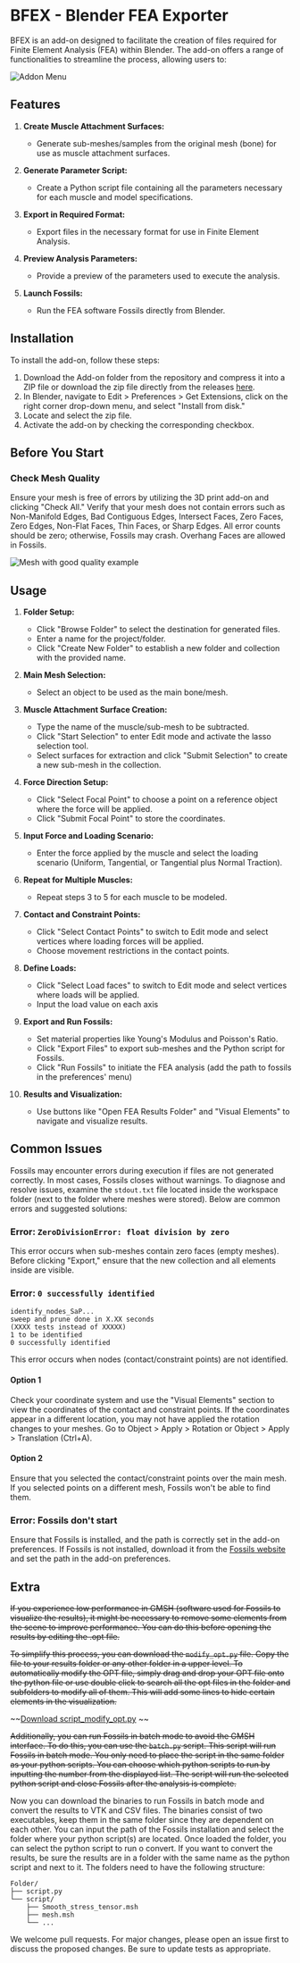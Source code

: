 # BFEX - Blender FEA Exporter

BFEX is an add-on designed to facilitate the creation of files required for Finite Element Analysis (FEA) within Blender. The add-on offers a range of functionalities to streamline the process, allowing users to:

![Addon Menu](https://github.com/MiguelDLM/BFEX/blob/main/Addon%20menu.png)

## Features

1. **Create Muscle Attachment Surfaces:**
   - Generate sub-meshes/samples from the original mesh (bone) for use as muscle attachment surfaces.

2. **Generate Parameter Script:**
   - Create a Python script file containing all the parameters necessary for each muscle and model specifications.

3. **Export in Required Format:**
   - Export files in the necessary format for use in Finite Element Analysis.

4. **Preview Analysis Parameters:**
   - Provide a preview of the parameters used to execute the analysis.

5. **Launch Fossils:**
   - Run the FEA software Fossils directly from Blender.

## Installation

To install the add-on, follow these steps:

1. Download the Add-on folder from the repository and compress it into a ZIP file or download the zip file directly from the releases [here](https://github.com/MiguelDLM/BFEX/releases).
2. In Blender, navigate to Edit > Preferences > Get Extensions, click on the right corner drop-down menu, and select "Install from disk."
3. Locate and select the zip file.
4. Activate the add-on by checking the corresponding checkbox.

## Before You Start

### Check Mesh Quality

Ensure your mesh is free of errors by utilizing the 3D print add-on and clicking "Check All." Verify that your mesh does not contain errors such as Non-Manifold Edges, Bad Contiguous Edges, Intersect Faces, Zero Faces, Zero Edges, Non-Flat Faces, Thin Faces, or Sharp Edges. All error counts should be zero; otherwise, Fossils may crash. Overhang Faces are allowed in Fossils.

![Mesh with good quality example](https://github.com/MiguelDLM/BFEX/blob/main/Quality%20of%20the%20mesh%20example.png)

## Usage

1. **Folder Setup:**
   - Click "Browse Folder" to select the destination for generated files.
   - Enter a name for the project/folder.
   - Click "Create New Folder" to establish a new folder and collection with the provided name.

2. **Main Mesh Selection:**
   - Select an object to be used as the main bone/mesh.

3. **Muscle Attachment Surface Creation:**
   - Type the name of the muscle/sub-mesh to be subtracted.
   - Click "Start Selection" to enter Edit mode and activate the lasso selection tool.
   - Select surfaces for extraction and click "Submit Selection" to create a new sub-mesh in the collection.

4. **Force Direction Setup:**
   - Click "Select Focal Point" to choose a point on a reference object where the force will be applied.
   - Click "Submit Focal Point" to store the coordinates.

5. **Input Force and Loading Scenario:**
   - Enter the force applied by the muscle and select the loading scenario (Uniform, Tangential, or Tangential plus Normal Traction).

6. **Repeat for Multiple Muscles:**
   - Repeat steps 3 to 5 for each muscle to be modeled.

9. **Contact and Constraint Points:**
   - Click "Select Contact Points" to switch to Edit mode and select vertices where loading forces will be applied.
   - Choose movement restrictions in the contact points.

10. **Define Loads:**
      - Click "Select Load faces" to switch to Edit mode and select vertices where loads will be applied.
      - Input the load value on each axis

11. **Export and Run Fossils:**
    - Set material properties like Young's Modulus and Poisson's Ratio.
    - Click "Export Files" to export sub-meshes and the Python script for Fossils.
    - Click "Run Fossils" to initiate the FEA analysis (add the path to fossils in the preferences' menu)

12. **Results and Visualization:**
    - Use buttons like "Open FEA Results Folder" and "Visual Elements" to navigate and visualize results.
   
## Common Issues

Fossils may encounter errors during execution if files are not generated correctly. In most cases, Fossils closes without warnings. To diagnose and resolve issues, examine the `stdout.txt` file located inside the workspace folder (next to the folder where meshes were stored). Below are common errors and suggested solutions:

### Error: `ZeroDivisionError: float division by zero`

This error occurs when sub-meshes contain zero faces (empty meshes). Before clicking "Export," ensure that the new collection and all elements inside are visible.

### Error: `0 successfully identified`
	identify_nodes_SaP...
    sweep and prune done in X.XX seconds
	(XXXX tests instead of XXXXX)
	1 to be identified
	0 successfully identified
This error occurs when nodes (contact/constraint points) are not identified.

#### Option 1
 Check your coordinate system and use the "Visual Elements" section to view the coordinates of the contact and constraint points. If the coordinates appear in a different location, you may not have applied the rotation changes to your meshes. Go to Object > Apply > Rotation or Object > Apply > Translation (Ctrl+A).

#### Option 2
Ensure that you selected the contact/constraint points over the main mesh. If you selected points on a different mesh, Fossils won't be able to find them.

### Error: Fossils don't start

Ensure that Fossils is installed, and the path is correctly set in the add-on preferences. If Fossils is not installed, download it from the [Fossils website](https://https://gitlab.uliege.be/rboman/fossils/-/releases) and set the path in the add-on preferences.

## Extra

~~If you experience low performance in GMSH (software used for Fossils to visualize the results), it might be necessary to remove some elements from the scene to improve performance. You can do this before opening the results by editing the .opt file.~~

~~To simplify this process, you can download the `modify_opt.py` file. Copy the file to your results folder or any other folder in a upper level. To automatically modify the OPT file, simply drag and drop your OPT file onto the python file or use double click to search all the opt files in the folder and subfolders to modify all of them. This will add some lines to hide certain elements in the visualization.~~

~~[Download script_modify_opt.py](https://github.com/MiguelDLM/BFEX/blob/main/modify_opt.py)  ~~

~~Additionally, you can run Fossils in batch mode to avoid the GMSH interface. To do this, you can use the `batch.py` script. This script will run Fossils in batch mode. You only need to place the script in the same folder as your python scripts. You can choose which python scripts to run by inputting the number from the displayed list. The script will run the selected python script and close Fossils after the analysis is complete.~~

Now you can download the binaries to run Fossils in batch mode and convert the results to VTK and CSV files. The binaries consist of two executables, keep them in the same folder since they are dependent on each other. You can input the path of the Fossils installation and select the folder where your python script(s) are located. Once loaded the folder, you can select the python script to run o convert. If you want to convert the results, be sure the results are in a folder with the same name as the python script and next to it. The folders need to have the following structure:

```
Folder/
├── script.py
└── script/
    ├── Smooth_stress_tensor.msh
    ├── mesh.msh
    └── ...
```

We welcome pull requests. For major changes, please open an issue first to discuss the proposed changes. Be sure to update tests as appropriate.
